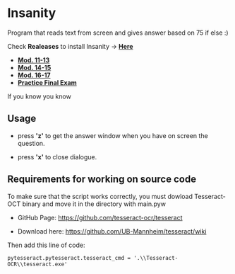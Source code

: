 # Insanity
Program that reads text from screen and gives answer based on 75 if else :)

Check **Realeases** to install Insanity -> [**Here**](https://github.com/marcoigorr/insanity/releases)

- [**Mod. 11-13**](https://github.com/marcoigorr/insanity/releases/download/v3.0.1-mod_11-13/Insanity.3.0.1_mod_11-13.zip)
- [**Mod. 14-15**](https://github.com/marcoigorr/insanity/releases/download/v3.0.1/Insanity3.0.1_mod_14-15.zip)
- [**Mod. 16-17**](https://github.com/marcoigorr/insanity/releases/download/v3.0.2/Insanity3.0.2_mod_16-17.zip)
- [**Practice Final Exam**](https://github.com/marcoigorr/insanity/releases/download/v3.0.3/Insanity3.0.3_Practice-Final-Exam.zip)


If you know you know
## Usage
    
- press **'z'** to get the answer window when you have on screen the question.

- press **'x'** to close dialogue.

## Requirements for working on source code

To make sure that the script works correctly, you must dowload Tesseract-OCT binary and move it in the directory with main.pyw
 
- GitHub Page: https://github.com/tesseract-ocr/tesseract
  
- Download here: https://github.com/UB-Mannheim/tesseract/wiki

Then add this line of code:

    pytesseract.pytesseract.tesseract_cmd = '.\\Tesseract-OCR\\tesseract.exe'
  
